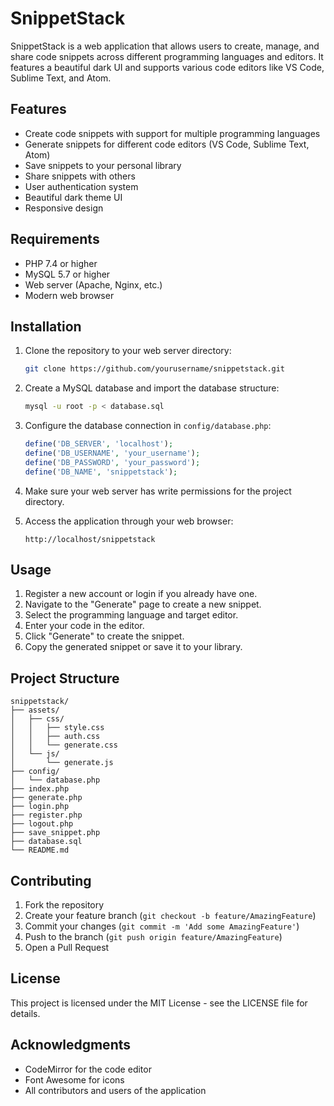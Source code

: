 # SnippetStack

SnippetStack is a web application that allows users to create, manage, and share code snippets across different programming languages and editors. It features a beautiful dark UI and supports various code editors like VS Code, Sublime Text, and Atom.

## Features

- Create code snippets with support for multiple programming languages
- Generate snippets for different code editors (VS Code, Sublime Text, Atom)
- Save snippets to your personal library
- Share snippets with others
- User authentication system
- Beautiful dark theme UI
- Responsive design

## Requirements

- PHP 7.4 or higher
- MySQL 5.7 or higher
- Web server (Apache, Nginx, etc.)
- Modern web browser

## Installation

1. Clone the repository to your web server directory:
   ```bash
   git clone https://github.com/yourusername/snippetstack.git
   ```

2. Create a MySQL database and import the database structure:
   ```bash
   mysql -u root -p < database.sql
   ```

3. Configure the database connection in `config/database.php`:
   ```php
   define('DB_SERVER', 'localhost');
   define('DB_USERNAME', 'your_username');
   define('DB_PASSWORD', 'your_password');
   define('DB_NAME', 'snippetstack');
   ```

4. Make sure your web server has write permissions for the project directory.

5. Access the application through your web browser:
   ```
   http://localhost/snippetstack
   ```

## Usage

1. Register a new account or login if you already have one.
2. Navigate to the "Generate" page to create a new snippet.
3. Select the programming language and target editor.
4. Enter your code in the editor.
5. Click "Generate" to create the snippet.
6. Copy the generated snippet or save it to your library.

## Project Structure

```
snippetstack/
├── assets/
│   ├── css/
│   │   ├── style.css
│   │   ├── auth.css
│   │   └── generate.css
│   └── js/
│       └── generate.js
├── config/
│   └── database.php
├── index.php
├── generate.php
├── login.php
├── register.php
├── logout.php
├── save_snippet.php
├── database.sql
└── README.md
```

## Contributing

1. Fork the repository
2. Create your feature branch (`git checkout -b feature/AmazingFeature`)
3. Commit your changes (`git commit -m 'Add some AmazingFeature'`)
4. Push to the branch (`git push origin feature/AmazingFeature`)
5. Open a Pull Request

## License

This project is licensed under the MIT License - see the LICENSE file for details.

## Acknowledgments

- CodeMirror for the code editor
- Font Awesome for icons
- All contributors and users of the application 